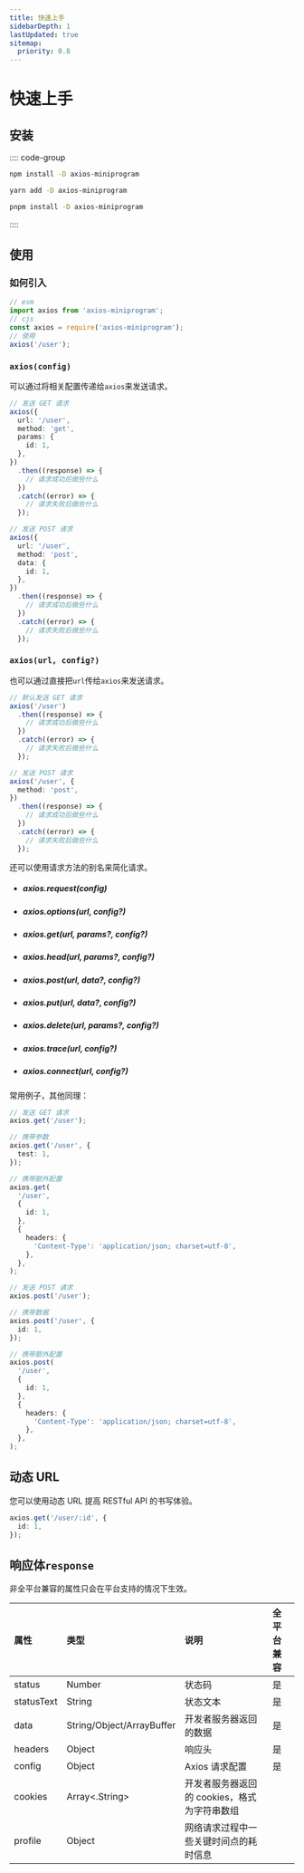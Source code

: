 ```yaml
---
title: 快速上手
sidebarDepth: 1
lastUpdated: true
sitemap:
  priority: 0.8
---
```


# 快速上手

## 安装

:::: code-group

```sh [NPM]
npm install -D axios-miniprogram
```

```sh [YARN]
yarn add -D axios-miniprogram
```

```sh [PNPM]
pnpm install -D axios-miniprogram
```

::::

## 使用

### 如何引入

```ts
// esm
import axios from 'axios-miniprogram';
// cjs
const axios = require('axios-miniprogram');
// 使用
axios('/user');
```

### `axios(config)`

可以通过将相关配置传递给`axios`来发送请求。

```ts
// 发送 GET 请求
axios({
  url: '/user',
  method: 'get',
  params: {
    id: 1,
  },
})
  .then((response) => {
    // 请求成功后做些什么
  })
  .catch((error) => {
    // 请求失败后做些什么
  });

// 发送 POST 请求
axios({
  url: '/user',
  method: 'post',
  data: {
    id: 1,
  },
})
  .then((response) => {
    // 请求成功后做些什么
  })
  .catch((error) => {
    // 请求失败后做些什么
  });
```

### `axios(url, config?)`

也可以通过直接把`url`传给`axios`来发送请求。

```ts
// 默认发送 GET 请求
axios('/user')
  .then((response) => {
    // 请求成功后做些什么
  })
  .catch((error) => {
    // 请求失败后做些什么
  });

// 发送 POST 请求
axios('/user', {
  method: 'post',
})
  .then((response) => {
    // 请求成功后做些什么
  })
  .catch((error) => {
    // 请求失败后做些什么
  });
```

还可以使用请求方法的别名来简化请求。

- ##### axios.request(config)
- ##### axios.options(url, config?)
- ##### axios.get(url, params?, config?)
- ##### axios.head(url, params?, config?)
- ##### axios.post(url, data?, config?)
- ##### axios.put(url, data?, config?)
- ##### axios.delete(url, params?, config?)
- ##### axios.trace(url, config?)
- ##### axios.connect(url, config?)

常用例子，其他同理：

```ts
// 发送 GET 请求
axios.get('/user');

// 携带参数
axios.get('/user', {
  test: 1,
});

// 携带额外配置
axios.get(
  '/user',
  {
    id: 1,
  },
  {
    headers: {
      'Content-Type': 'application/json; charset=utf-8',
    },
  },
);

// 发送 POST 请求
axios.post('/user');

// 携带数据
axios.post('/user', {
  id: 1,
});

// 携带额外配置
axios.post(
  '/user',
  {
    id: 1,
  },
  {
    headers: {
      'Content-Type': 'application/json; charset=utf-8',
    },
  },
);
```

## 动态 URL

您可以使用动态 URL 提高 RESTful API 的书写体验。

```ts
axios.get('/user/:id', {
  id: 1,
});
```

## 响应体`response`

非全平台兼容的属性只会在平台支持的情况下生效。

| 属性       | 类型                      | 说明                                         | 全平台兼容 |
| :--------- | :------------------------ | :------------------------------------------- | :--------- |
| status     | Number                    | 状态码                                       | 是         |
| statusText | String                    | 状态文本                                     | 是         |
| data       | String/Object/ArrayBuffer | 开发者服务器返回的数据                       | 是         |
| headers    | Object                    | 响应头                                       | 是         |
| config     | Object                    | Axios 请求配置                               | 是         |
| cookies    | Array<.String>            | 开发者服务器返回的 cookies，格式为字符串数组 |            |
| profile    | Object                    | 网络请求过程中一些关键时间点的耗时信息       |            |

